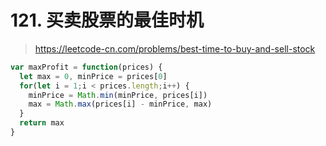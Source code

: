# 121. 买卖股票的最佳时机

> https://leetcode-cn.com/problems/best-time-to-buy-and-sell-stock

```js
var maxProfit = function(prices) {
  let max = 0, minPrice = prices[0]
  for(let i = 1;i < prices.length;i++) {
    minPrice = Math.min(minPrice, prices[i])
    max = Math.max(prices[i] - minPrice, max)
  }
  return max
}
```